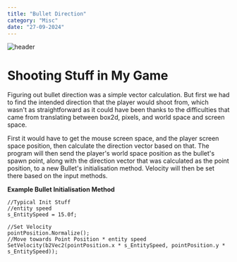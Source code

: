 ```yaml
---
title: "Bullet Direction"
category: "Misc"
date: "27-09-2024"
---
```

![header](/images/zombiesurvivors_pU0gX0oLxV.png)

# Shooting Stuff in My Game

Figuring out bullet direction was a simple vector calculation. But first we had to find the intended direction that the player would shoot from, which wasn't as straightforward as it could have been thanks to the difficulties that came from translating between box2d, pixels, and world space and screen space.

First it would have to get the mouse screen space, and the player screen space position, then calculate the direction vector based on that. The program will then send the player's world space position as the bullet's spawn point, along with the direction vector that was calculated as the point position, to a new Bullet's initialisation method. Velocity will then be set there based on the input methods.

**Example Bullet Initialisation Method**

    //Typical Init Stuff
    //entity speed
    s_EntitySpeed = 15.0f;

    //Set Velocity
    pointPosition.Normalize();
    //Move towards Point Position * entity speed
    SetVelocity(b2Vec2(pointPosition.x * s_EntitySpeed, pointPosition.y * s_EntitySpeed));